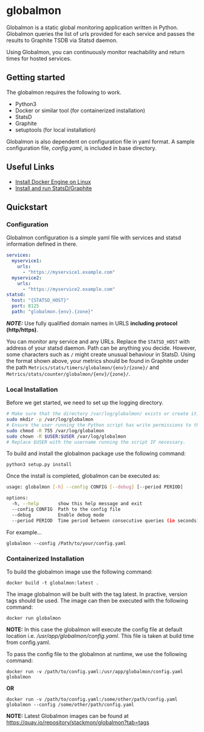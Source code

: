 # globalmon

Globalmon is a static global monitoring application written in Python. Globalmon queries the list of urls provided for each service and passes the results to Graphite TSDB via Statsd daemon.

Using Globalmon, you can continuously monitor reachability and return times for hosted services.

## Getting started

The globalmon requires the following to work.
- Python3
- Docker or similar tool (for containerized installation)
- StatsD
- Graphite
- setuptools (for local installation)

Globalmon is also dependent on configuration file in yaml format. A sample configuration file, *config.yaml*, is included in base directory.

## Useful Links

* [Install Docker Engine on Linux](https://docs.docker.com/desktop/install/linux-install/)
* [Install and run StatsD/Graphite](https://graphite.readthedocs.io/en/latest/install.html)

## Quickstart

### Configuration

Globalmon configuration is a simple yaml file with services and statsd information defined in there.

```yaml
services:
  myservice1:
    urls:
      - "https://myservice1.example.com"
  myservice2:
    urls:
      - "https://myservice2.example.com"
statsd:
  host: "{STATSD_HOST}"
  port: 8125
  path: "globalmon.{env}.{zone}"
```

***NOTE:*** Use fully qualified domain names in URLS **including protocol (http/https)**.

You can monitor any service and any URLs. Replace the ```STATSD_HOST``` with address of your statsd daemon. 
Path can be anything you decide. However, some characters such as ```/``` might create unusual behaviour in StatsD. Using the format shown above, your metrics should be found in Graphite under the path ```Metrics/stats/timers/globalmon/{env}/{zone}/``` and ```Metrics/stats/counter/globalmon/{env}/{zone}/```. 

### Local Installation

Before we get started, we need to set up the logging directory.

```bash
# Make sure that the directory /var/log/globalmon/ exists or create it.
sudo mkdir -p /var/log/globalmon
# Ensure the user running the Python script has write permissions to the directory
sudo chmod -R 755 /var/log/globalmon
sudo chown -R $USER:$USER /var/log/globalmon
# Replace $USER with the username running the script IF necessary.
```

To build and install the globalmon package use the following command:

```
python3 setup.py install
```

Once the install is completed, globalmon can be executed as:

```bash
usage: globalmon [-h] --config CONFIG [--debug] [--period PERIOD]

options:
  -h, --help       show this help message and exit
  --config CONFIG  Path to the config file
  --debug          Enable debug mode
  --period PERIOD  Time period between consecutive queries (in seconds)
```

For example...
```
globalmon --config /Path/to/your/config.yaml
```

### Containerized Installation

To build the globalmon image use the following command:

```
docker build -t globalmon:latest .
```

The image globalmon will be built with the tag latest. In practive, version tags should be used. The image can then be executed with the following command:

```
docker run globalmon
```

**NOTE:** In this case the globalmon will execute the config file at default location i.e. */usr/app/globalmon/config.yaml*. This file is taken at build time from config.yaml.

To pass the config file to the globalmon at runtime, we use the following command:
```
docker run -v /path/to/config.yaml:/usr/app/globalmon/config.yaml globalmon
```
**OR**
```
docker run -v /path/to/config.yaml:/some/other/path/config.yaml globalmon --config /some/other/path/config.yaml
```

**NOTE:** Latest Globalmon images can be found at https://quay.io/repository/stackmon/globalmon?tab=tags
